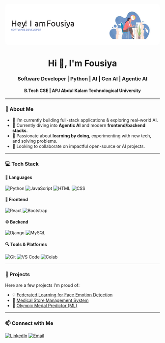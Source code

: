 <p align="center">
  <img src="https://github.com/Devlper-Fousi/Devlper-Fousi/blob/main/banner.png" alt="Fousiya - Full Stack Developer" style="border-radius:10px;" />
</p>

<h1 align="center">Hi 👋, I'm Fousiya</h1>
<h3 align="center">Software Developer | Python | AI | Gen AI | Agentic AI</h3>
<h4 align="center">B.Tech CSE | APJ Abdul Kalam Technological University</h4>

---

### 🚀 About Me
- 🔭 I’m currently building full-stack applications & exploring real-world AI.
- 🌱 Currently diving into **Agentic AI** and modern **frontend/backend stacks**.
- 🧠 Passionate about **learning by doing**, experimenting with new tech, and solving problems.
- 👯 Looking to collaborate on impactful open-source or AI projects.

---

### 💻 Tech Stack

#### 🧩 Languages
![Python](https://img.shields.io/badge/-Python-3776AB?logo=python&logoColor=white&style=flat)
![JavaScript](https://img.shields.io/badge/-JavaScript-F7DF1E?logo=javascript&logoColor=black&style=flat)
![HTML](https://img.shields.io/badge/-HTML5-E34F26?logo=html5&logoColor=white&style=flat)
![CSS](https://img.shields.io/badge/-CSS3-1572B6?logo=css3&logoColor=white&style=flat)

#### 🎨 Frontend
![React](https://img.shields.io/badge/-React-61DAFB?logo=react&logoColor=black&style=flat)
![Bootstrap](https://img.shields.io/badge/-Bootstrap-563D7C?logo=bootstrap&logoColor=white&style=flat)

#### ⚙️ Backend
![Django](https://img.shields.io/badge/-Django-092E20?logo=django&logoColor=white&style=flat)
![MySQL](https://img.shields.io/badge/-MySQL-4479A1?logo=mysql&logoColor=white&style=flat)

#### 🔍 Tools & Platforms
![Git](https://img.shields.io/badge/-Git-F05032?logo=git&logoColor=white&style=flat)
![VS Code](https://img.shields.io/badge/-VSCode-007ACC?logo=visual-studio-code&logoColor=white&style=flat)
![Colab](https://img.shields.io/badge/-Google%20Colab-F9AB00?logo=googlecolab&logoColor=white&style=flat)

---

### 🧪 Projects
Here are a few projects I'm proud of:

- 💡 [Federated Learning for Face Emotion Detection](https://github.com/Devlper-Fousi/federated-learning-emotion)
- 🛒 [Medical Store Management System](https://github.com/Devlper-Fousi/medical-store-management)
- 🥇 [Olympic Medal Predictor (ML)](https://github.com/Devlper-Fousi/olympic-medal-predictor)

---

### 📫 Connect with Me

[![LinkedIn](https://img.shields.io/badge/-LinkedIn-0A66C2?logo=linkedin&logoColor=white&style=flat)](https://www.linkedin.com/in/fousi2604/)
[![Email](https://img.shields.io/badge/-Email-D14836?logo=gmail&logoCol)]()



